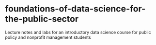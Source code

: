 # foundations-of-data-science-for-the-public-sector
Lecture notes and labs for an introductory data science course for public policy and nonprofit management students
